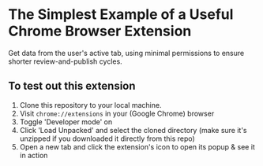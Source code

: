 # The Simplest Example of a Useful Chrome Browser Extension

Get data from the user's active tab, using minimal permissions to ensure shorter review-and-publish cycles.

## To test out this extension

1. Clone this repository to your local machine.
2. Visit `chrome://extensions` in your (Google Chrome) browser
3. Toggle 'Developer mode' on
4. Click 'Load Unpacked' and select the cloned directory (make sure it's unzipped if you downloaded it directly from this repo)
5. Open a new tab and click the extension's icon to open its popup & see it in action
